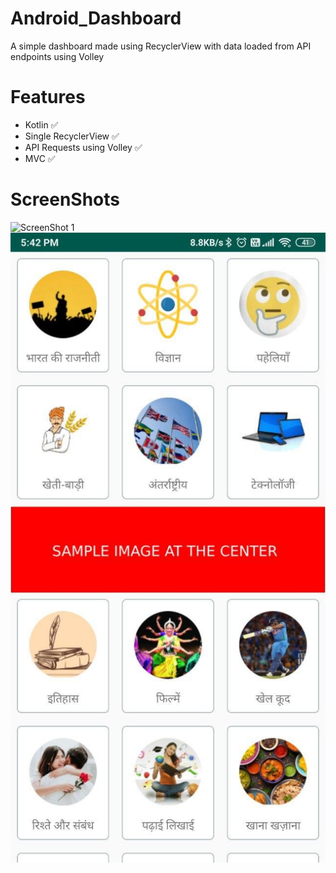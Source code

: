 # Android_Dashboard
A simple dashboard made using RecyclerView with data loaded from API endpoints using Volley

# Features
* Kotlin ✅
* Single RecyclerView ✅
* API Requests using Volley ✅
* MVC ✅

# ScreenShots

![ScreenShot 1](https://github.com/manjotsidhu/Android_Dashboard/blob/kotlin/ScreenShots/img1.gif) 
![ScreenShot 2](https://github.com/manjotsidhu/Android_Dashboard/blob/kotlin/ScreenShots/img2.jpg)
